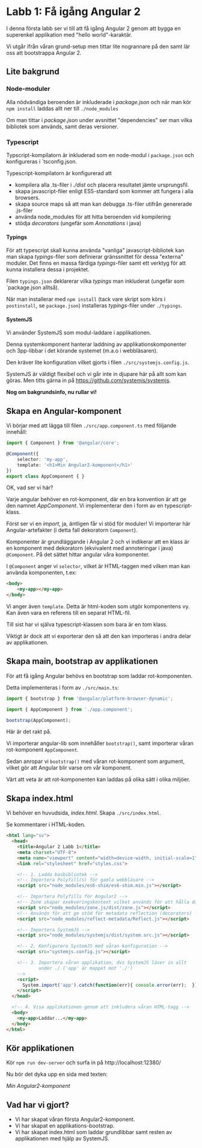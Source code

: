 Labb 1: Få igång Angular 2
==========================

I denna första labb ser vi till att få igång Angular 2 genom att bygga
en superenkel applikation med "hello world"-karaktär.

Vi utgår ifrån våran grund-setup men tittar lite nogrannare på den samt 
lär oss att bootstrappa Angular 2.

Lite bakgrund
-------------

### Node-moduler

Alla nödvändiga beroenden är inkluderade i _package.json_ och när man
kör `npm install` laddas allt ner till `./node_modules`

Om man tittar i _package.json_ under avsnittet "dependencies" ser man 
vilka bibliotek som används, samt deras versioner.

### Typescript
Typscript-kompilatorn är inkluderad som en node-modul i `package.json` 
och konfigureras i `tsconfig.json.

Typescript-kompilatorn är konfigurerad att 

- kompilera alla .ts-filer i _./dist_ och placera resultatet jämte 
  ursprungsfil.
- skapa javascript-filer enligt ES5-standard som kommer att fungera 
  i alla browsers.
- skapa source maps så att man kan debugga .ts-filer utifrån genererade
 .js-filer
- använda node_modules för att hitta beroenden vid kompilering 
- stödja _decorators_ (ungefär som _Annotations_ i java)

#### Typings
För att typescript skall kunna använda "vanliga" javascript-bibliotek
kan man skapa _typings_-filer som definierar gränssnittet för dessa
"externa" moduler. Det finns en massa färdiga _typings_-filer samt ett 
verktyg för att kunna installera dessa i projektet. 

Filen `typings.json` deklarerar vilka _typings_ man inkluderat 
(ungefär som `package.json alltså).

När man installerar med `npm install` (tack vare skript som körs i
`postinstall`, se `package.json`) installeras _typings_-filer
under `./typings`.

#### SystemJS
Vi använder SystemJS som modul-laddare i applikationen. 

Denna systemkomponent hanterar laddning av applikationskomponenter
och 3pp-libbar i det körande systemet (m.a.o i webbläsaren). 

Den kräver lite konfiguration vilket gjorts i filen `./src/systemjs.config.js`.
 
SystemJS är väldigt flexibel och vi går inte in djupare här på 
allt som kan göras. Men titts gärna in på https://github.com/systemjs/systemjs.   


__Nog om bakgrundsinfo, nu rullar vi!__

Skapa en Angular-komponent
--------------------------
Vi börjar med att lägga till filen `./src/app.component.ts` med
följande innehåll:

```typescript
import { Component } from '@angular/core';

@Component({
    selector: 'my-app',
    template: '<h1>Min Angular2-komponent</h1>'
})
export class AppComponent { }
```
	
OK, vad ser vi här? 

Varje angular behöver en rot-komponent, där en bra konvention är att 
ge den namnet _AppComponent_. Vi implementerar den i form av en 
typescript-klass.

Först ser vi en _import_, ja, äntligen får vi stöd för moduler!
Vi importerar här Angular-artefakter (i detta fall dekoratorn 
`Component`).

Komponenter är grundläggande i Angular 2 och vi indikerar att en klass
är en komponent med dekoratorn (ekvivalent med annoteringar i java)
`@Component`. På det sättet hittar angular våra komponenter. 

I `@Component` anger vi `selector`, vilket är HTML-taggen med vilken man 
kan använda komponenten, t.ex:

```html
<body>
    <my-app></my-app>
</body>
```

Vi anger även `template`. Detta är html-koden som utgör komponentens vy.
Kan även vara en referens till en separat HTML-fil.

Till sist har vi själva typescript-klassen som bara är en tom klass.

Viktigt är dock att vi exporterar den så att den kan importeras i andra
delar av applikationen.

Skapa main, bootstrap av applikationen
--------------------------------------
För att få igång Angular behövs en bootstrap som laddar rot-komponenten.

Detta implementeras i form av `./src/main.ts`:

```typescript
import { bootstrap } from '@angular/platform-browser-dynamic';

import { AppComponent } from './app.component';

bootstrap(AppComponent);
```
	
Här är det rakt på.

Vi importerar angular-lib som innehåller `bootstrap()`, samt 
importerar våran rot-komponent `AppComponent`.

Sedan anropar vi `bootstrap()` med våran rot-komponent som argument,
vilket gör att Angular blir varse om vår komponent.

Värt att veta är att rot-komponenten kan laddas på olika sätt i olika 
miljöer.

Skapa index.html
----------------
Vi behöver en huvudsida, _index.html_. Skapa `./src/index.html`.

Se kommentarer i HTML-koden.

```html
<html lang="sv">
  <head>
    <title>Angular 2 Labb 1</title>
    <meta charset="UTF-8">
    <meta name="viewport" content="width=device-width, initial-scale=1">
    <link rel="stylesheet" href="styles.css">

    <!-- 1. Ladda basbibliotek -->
    <!-- Importera Polyfill(s) för gamla webbläsare -->
    <script src="node_modules/es6-shim/es6-shim.min.js"></script>

    <!-- Importera Polyfills för Angular2 -->
    <!-- Zone skapar exekveringskontext vilket används för att hålla data-bindingar i synk -->
    <script src="node_modules/zone.js/dist/zone.js"></script>
    <!-- Används för att ge stöd för metadata reflection (decorators) -->
    <script src="node_modules/reflect-metadata/Reflect.js"></script>

    <!-- Importera SystemJS -->
    <script src="node_modules/systemjs/dist/system.src.js"></script>

    <!-- 2. Konfigurera SystemJS med våran konfiguration -->
    <script src="systemjs.config.js"></script>

    <!-- 3. Importera våran applikation, dvs SystemJS läser in allt 
            under ./ ('app' är mappat mot './') 
    -->
    <script>
      System.import('app').catch(function(err){ console.error(err);  });
    </script>
  </head>

  <!-- 4. Visa applikationen genom att inkludera våran HTML-tagg -->
  <body>
    <my-app>Laddar...</my-app>
  </body>
</html>
```

Kör applikationen
-----------------
Kör `npm run dev-server` och surfa in på http://localhost:12380/

Nu bör det dyka upp en sida med texten: 
      
_Min Angular2-komponent_

Vad har vi gjort?
-----------------

- Vi har skapat våran första Angular2-komponent.
- Vi har skapat en applikations-bootstrap.
- Vi har skapat index.html som laddar grundlibbar samt resten av 
  applikationen med hjälp av SystemJS.  


